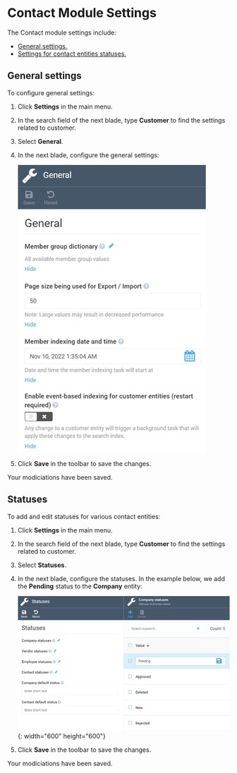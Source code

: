 ﻿# Contact Module Settings

The Contact module settings include:

* [General settings.](settings.md#general-settings)
* [Settings for contact entities statuses.](settings.md#statuses)

## General settings

To configure general settings:

1. Click **Settings** in the main menu.
1. In the search field of the next blade, type **Customer** to find the settings related to customer.
1. Select **General**.
1. In the next blade, configure the general settings:

    ![General settings](media/general_settings.png)

1. Click **Save** in the toolbar to save the changes.

Your modiciations have been saved.

## Statuses

To add and edit statuses for various contact entities: 

1. Click **Settings** in the main menu.
1. In the search field of the next blade, type **Customer** to find the settings related to customer.
1. Select **Statuses**.
1. In the next blade, configure the statuses. In the example below, we add the **Pending** status to the **Company** entity:

    ![Status settings](media/status-settings.png){: width="600" height="600"}

1. Click **Save** in the toolbar to save the changes.

Your modiciations have been saved.